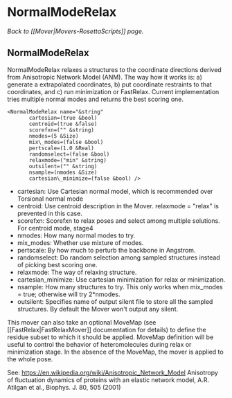 # NormalModeRelax
*Back to [[Mover|Movers-RosettaScripts]] page.*
## NormalModeRelax

NormalModeRelax relaxes a structures to the coordinate directions derived from Anisotropic Network Model (ANM). The way how it works is: a) generate a extrapolated coordinates, b) put coordinate restraints to that coordinates, and c) run minimization or FastRelax. Current implementation tries multiple normal modes and returns the best scoring one. 

```
<NormalModeRelax name="&string"
       cartesian=(true &bool)
       centroid=(true &false)
       scorefxn=("" &string)
       nmodes=(5 &Size)
       mix\_modes=(false &bool)
       pertscale=(1.0 &Real)
       randomselect=(false &bool)
       relaxmode=("min" &string)
       outsilent=("" &string)
       nsample=(nmodes &Size)
       cartesian\_minimize=(false &bool) />
```

-   cartesian: Use Cartesian normal model, which is recommended over Torsional normal mode 
-   centroid: Use centroid description in the Mover. relaxmode = "relax" is prevented in this case.  
-   scorefxn: Scorefxn to relax poses and select among multiple solutions. For centroid mode, stage4
-   nmodes: How many normal modes to try.
-   mix\_modes: Whether use mixture of modes.
-   pertscale: By how much to perturb the backbone in Angstrom. 
-   randomselect: Do random selection among sampled structures instead of picking best scoring one.
-   relaxmode: The way of relaxing structure. 
-   cartesian_minimize: Use cartesian minimization for relax or minimization.
-   nsample: How many structures to try. This only works when mix_modes = true; otherwise will try 2*nmodes.
-   outsilent: Specifies name of output silent file to store all the sampled structures. By default the Mover won't output any silent. 

This mover can also take an optional MoveMap (see [[FastRelax|FastRelaxMover]] documentation for details) to define the residue subset to which it should be applied. MoveMap definition will be useful to control the behavior of heteromolecules during relax or minimization stage.  In the absence of the MoveMap, the mover is applied to the whole pose.

See:
https://en.wikipedia.org/wiki/Anisotropic_Network_Model
Anisotropy of fluctuation dynamics of proteins with an elastic network model, A.R. Atilgan et al., Biophys. J. 80, 505 (2001)


